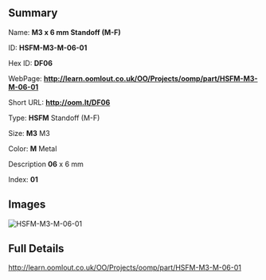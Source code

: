 

## Summary
 
Name: __M3 x 6 mm Standoff (M-F)__

ID: __HSFM-M3-M-06-01__

Hex ID: __DF06__

WebPage: __http://learn.oomlout.co.uk/OO/Projects/oomp/part/HSFM-M3-M-06-01__

Short URL: __http://oom.lt/DF06__


Type: __HSFM__ Standoff (M-F) 

Size: __M3__ M3 

Color: __M__ Metal 

Description __06__ x 6 mm 

Index: __01__


## Images
![HSFM-M3-M-06-01](http://oomlout.com/oomp-gen/parts/HSFM-M3-M-06-01/HSFM-M3-M-06-01_420.jpg)



## Full Details

 http://learn.oomlout.co.uk/OO/Projects/oomp/part/HSFM-M3-M-06-01














